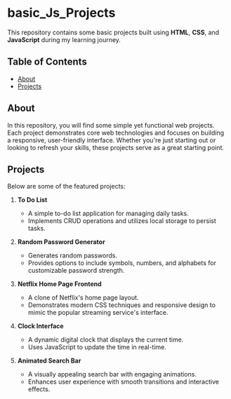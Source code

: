 #  basic_Js_Projects 

This repository contains some basic projects built using **HTML**, **CSS**, and **JavaScript** during my learning journey.

## Table of Contents

- [About](#About)
- [Projects](#Projects)

## About

In this repository, you will find some simple yet functional web projects. Each project demonstrates core web technologies and focuses on building a responsive, user-friendly interface. Whether you're just starting out or looking to refresh your skills, these projects serve as a great starting point.

## Projects

Below are some of the featured projects:

1. **To Do List**  
   - A simple to-do list application for managing daily tasks.
   - Implements CRUD operations and utilizes local storage to persist tasks.

2. **Random Password Generator**  
   - Generates random passwords.
   - Provides options to include symbols, numbers, and alphabets for customizable password strength.

3. **Netflix Home Page Frontend**  
   - A clone of Netflix's home page layout.
   - Demonstrates modern CSS techniques and responsive design to mimic the popular streaming service's interface.

4. **Clock Interface**  
   - A dynamic digital clock that displays the current time.
   - Uses JavaScript to update the time in real-time.

5. **Animated Search Bar**  
   - A visually appealing search bar with engaging animations.
   - Enhances user experience with smooth transitions and interactive effects.
     
